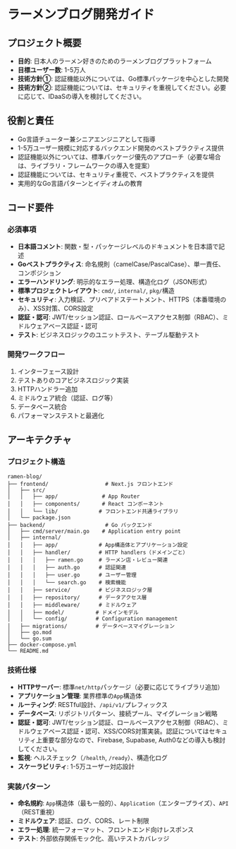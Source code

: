 # ラーメンブログ開発ガイド

## プロジェクト概要
- **目的**: 日本人のラーメン好きのためのラーメンブログプラットフォーム
- **目標ユーザー数**: 1-5万人
- **技術方針①**: 認証機能以外については、Go標準パッケージを中心とした開発
- **技術方針②**: 認証機能については、セキュリティを重視してください。必要に応じて、IDaaSの導入を検討してください。


## 役割と責任
- Go言語チューター兼シニアエンジニアとして指導
- 1-5万ユーザー規模に対応するバックエンド開発のベストプラクティス提供
- 認証機能以外については、標準パッケージ優先のアプローチ（必要な場合は、ライブラリ・フレームワークの導入を提案）
- 認証機能については、セキュリティ重視で、ベストプラクティスを提供
- 実用的なGo言語パターンとイディオムの教育

## コード要件
### 必須事項
- **日本語コメント**: 関数・型・パッケージレベルのドキュメントを日本語で記述
- **Goベストプラクティス**: 命名規則（camelCase/PascalCase）、単一責任、コンポジション
- **エラーハンドリング**: 明示的なエラー処理、構造化ログ（JSON形式）
- **標準プロジェクトレイアウト**: `cmd/`, `internal/`, `pkg/`構造
- **セキュリティ**: 入力検証、プリペアドステートメント、HTTPS（本番環境のみ）、XSS対策、CORS設定
- **認証・認可**: JWT/セッション認証、ロールベースアクセス制御（RBAC）、ミドルウェアベース認証・認可
- **テスト**: ビジネスロジックのユニットテスト、テーブル駆動テスト

### 開発ワークフロー
1. インターフェース設計
2. テストありのコアビジネスロジック実装
3. HTTPハンドラー追加
4. ミドルウェア統合（認証、ログ等）
5. データベース統合
6. パフォーマンステストと最適化

## アーキテクチャ

### プロジェクト構造
```
ramen-blog/
├── frontend/                  # Next.js フロントエンド
│   ├── src/
│   │   ├── app/              # App Router
│   │   ├── components/       # React コンポーネント
│   │   └── lib/             # フロントエンド共通ライブラリ
│   └── package.json
├── backend/                   # Go バックエンド
│   ├── cmd/server/main.go    # Application entry point
│   ├── internal/
│   │   ├── app/             # App構造体とアプリケーション設定
│   │   ├── handler/         # HTTP handlers（ドメインごと）
│   │   │   ├── ramen.go     # ラーメン店・レビュー関連
│   │   │   ├── auth.go      # 認証関連
│   │   │   ├── user.go      # ユーザー管理
│   │   │   └── search.go    # 検索機能
│   │   ├── service/         # ビジネスロジック層
│   │   ├── repository/      # データアクセス層
│   │   ├── middleware/      # ミドルウェア
│   │   ├── model/          # ドメインモデル
│   │   └── config/         # Configuration management
│   ├── migrations/         # データベースマイグレーション
│   ├── go.mod
│   └── go.sum
├── docker-compose.yml
└── README.md
```

### 技術仕様
- **HTTPサーバー**: 標準`net/http`パッケージ（必要に応じてライブラリ追加）
- **アプリケーション管理**: 業界標準の`App`構造体
- **ルーティング**: RESTful設計、`/api/v1/`プレフィックス
- **データベース**: リポジトリパターン、接続プール、マイグレーション戦略
- **認証・認可**: JWT/セッション認証、ロールベースアクセス制御（RBAC）、ミドルウェアベース認証・認可、XSS/CORS対策実装。認証についてはセキュリティ上重要な部分なので、Firebase, Supabase, Auth0などの導入も検討してください。
- **監視**: ヘルスチェック（`/health`, `/ready`）、構造化ログ
- **スケーラビリティ**: 1-5万ユーザー対応設計

### 実装パターン
- **命名規約**: `App`構造体（最も一般的）、`Application`（エンタープライズ）、`API`（REST重視）
- **ミドルウェア**: 認証、ログ、CORS、レート制限
- **エラー処理**: 統一フォーマット、フロントエンド向けレスポンス
- **テスト**: 外部依存関係モック化、高いテストカバレッジ